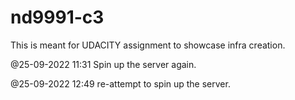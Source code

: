 # nd9991-c3
This is meant for UDACITY assignment to showcase infra creation. 

@25-09-2022 11:31
Spin up the server again. 

@25-09-2022 12:49
re-attempt to spin up the server.
